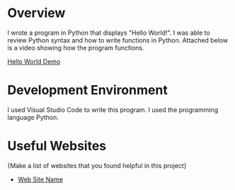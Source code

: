# Overview

I wrote a program in Python that displays "Hello World!". I was able to review Python syntax and how to write functions in Python. Attached below is a video showing how the program functions.

[Hello World Demo](https://youtu.be/TbqJzozwbNs)

# Development Environment

I used Visual Studio Code to write this program. I used the programming language Python.

# Useful Websites

{Make a list of websites that you found helpful in this project}
* [Web Site Name](https://support.google.com/youtube/answer/57407)